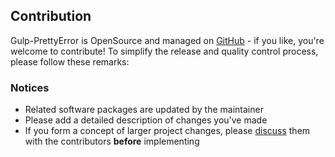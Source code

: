 
Contribution
------------

Gulp-PrettyError is OpenSource and managed on [GitHub](https://github.com/AndiDittrich/gulp-prettyerror) - if you like, you're welcome to contribute!
To simplify the release and quality control process, please follow these remarks:

### Notices ###
* Related software packages are updated by the maintainer
* Please add a detailed description of changes you've made
* If you form a concept of larger project changes, please [discuss](https://github.com/AndiDittrich/gulp-prettyerror/issues) them with the contributors **before** implementing
